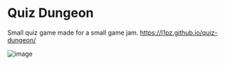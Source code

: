﻿# Quiz Dungeon
 Small quiz game made for a small game jam.
 https://l1pz.github.io/quiz-dungeon/
 
 ![image](https://user-images.githubusercontent.com/26039039/212782290-2645f4a5-29f9-4072-b63d-cab0d93159eb.png)

